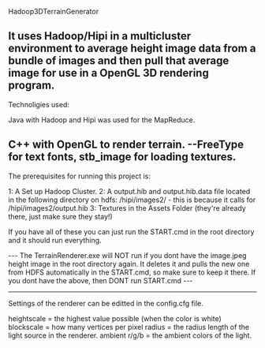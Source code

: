 Hadoop3DTerrainGenerator

It uses Hadoop/Hipi in a multicluster environment to average height image data from a bundle of images and then pull that average image for use in a OpenGL 3D rendering program.
---------------------------------------------------------------------------------------------

Technoligies used: 

Java with Hadoop and Hipi was used for the MapReduce. 

C++ with OpenGL to render terrain. 
	--FreeType for text fonts, stb_image for loading textures.
----------------------------------------------------------------------------------------------

The prerequisites for running this project is:

1: A Set up Hadoop Cluster.
2: A output.hib and output.hib.data file located in the following directory on hdfs: /hipi/images2/
	- this is because it calls for /hipi/images2/output.hib
3: Textures in the Assets Folder (they're already there, just make sure they stay!)

If you have all of these you can just run the START.cmd in the root directory and it should run everything.

--- The TerrainRenderer.exe will NOT run if you dont have the image.jpeg height image in the root directory again. It deletes it and pulls the new one from HDFS automatically in the START.cmd, so make sure to keep it there. If you dont have the above, then DONT run START.cmd ---


----------------------------------------------------------------------------------------------

Settings of the renderer can be editted in the config.cfg file.

heightscale = the highest value possible (when the color is white)
blockscale = how many vertices per pixel
radius = the radius length of the light source in the renderer.
ambient r/g/b = the ambient colors of the light. 